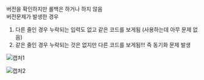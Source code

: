 버전을 확인하지만 롤백은 하거나 하지 않음  
버전문제가 발생한 경우  
1. 다른 줄인 경우 누락되는 입력도 없고 같은 코드를 보게됨 (사용하는데 아무 문제 없음)  
2. 같은 줄인 경우 누락되는 것은 없지만 다른 코드를 보게됨!!! 즉 동기화 문제 발생   

![캡처1](https://github.com/kwonhyeokgeun/SignalEditorDevelop/assets/49871871/d85b2343-936e-45ad-be07-da758eec0d24)  

![캡처2](https://github.com/kwonhyeokgeun/SignalEditorDevelop/assets/49871871/bc9e4548-19dc-4b6e-a94b-ac052fd2b8dd)


